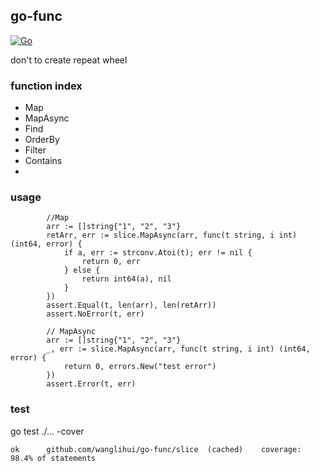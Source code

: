 go-func
---

[![Go](https://github.com/wanglihui/go-func/actions/workflows/go.yml/badge.svg?branch=master)](https://github.com/wanglihui/go-func/actions/workflows/go.yml)

don't to create repeat wheel

### function index

- Map
- MapAsync
- Find
- OrderBy
- Filter
- Contains
-

### usage

```golang
		//Map
		arr := []string{"1", "2", "3"}
		retArr, err := slice.MapAsync(arr, func(t string, i int) (int64, error) {
			if a, err := strconv.Atoi(t); err != nil {
				return 0, err
			} else {
				return int64(a), nil
			}
		})
		assert.Equal(t, len(arr), len(retArr))
		assert.NoError(t, err)

		// MapAsync
		arr := []string{"1", "2", "3"}
		_, err := slice.MapAsync(arr, func(t string, i int) (int64, error) {
			return 0, errors.New("test error")
		})
		assert.Error(t, err)
```

### test

go test ./... -cover

```
ok  	github.com/wanglihui/go-func/slice	(cached)	coverage: 98.4% of statements
```